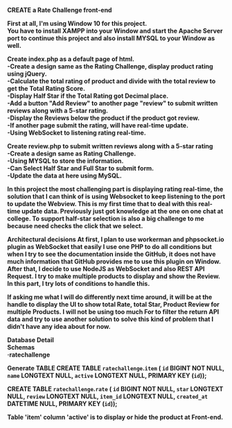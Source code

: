 <b>CREATE a Rate Challenge front-end<b>

First at all, I'm using Window 10 for this project.</br>
You have to install XAMPP into your Window and start the Apache Server port to continue this project and also install MYSQL to your Window as well.

Create index.php as a default page of html.</br>
-Create a design same as the Rating Challenge, display product rating using jQuery.</br>
-Calculate the total rating of product and divide with the total review to get the Total Rating Score.</br>
-Display Half Star if the Total Rating got Decimal place.</br>
-Add a button "Add Review" to another page "review" to submit written reviews along with a 5-star rating.</br>
-Display the Reviews below the product if the product got review.</br>
-If another page submit the rating, will have real-time update.</br>
-Using WebSocket to listening rating real-time.</br>

Create review.php to submit written reviews along with a 5-star rating</br>
-Create a design same as Rating Challenge.</br>
-Using MYSQL to store the information.</br>
-Can Select Half Star and Full Star to submit form.</br>
-Update the data at here using MySQL.</br>

In this project the most challenging part is displaying rating real-time, the solution that I can think of is using Websocket to keep listening to the port to update the Webview.
This is my first time that to deal with this real-time update data. Previously just got knowledge at the one on one chat at college.
To support half-star selection is also a big challenge to me because need checks the click that we select.

<b>Architectural decisions <b>
At first, I plan to use workerman and phpsocket.io plugin as WebSocket that easily I use one PHP to do all conditions but when I try to see the documentation inside the GitHub, it does not have much information that GitHub provides me to use this plugin on Window.
After that, I decide to use NodeJS as WebSocket and also REST API Request. I try to make multiple products to display and show the Review. In this part, I try lots of conditions to handle this.

If asking me what I will do differently next time around, it will be at the handle to display the UI to show total Rate, total Star, Product Review for multiple Products.
I will not be using too much For to filter the return API data and try to use another solution to solve this kind of problem that I didn't have any idea about for now.


Database Detail</br>
Schemas </br>
·ratechallenge

Generate TABLE
CREATE TABLE `ratechallenge`.`item` (
  `id` BIGINT NOT NULL,
  `name` LONGTEXT NULL,
  `active` LONGTEXT NULL,
  PRIMARY KEY (`id`));

CREATE TABLE `ratechallenge`.`rate` (
`id` BIGINT NOT NULL,
`star` LONGTEXT NULL,
`review` LONGTEXT NULL,
`item_id` LONGTEXT NULL,
`created_at` DATETIME NULL,
PRIMARY KEY (`id`));

Table 'item' column 'active' is to display or hide the product at Front-end.





